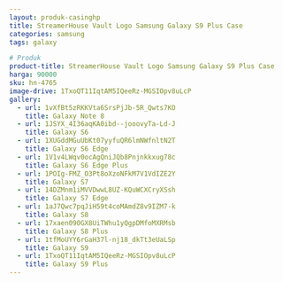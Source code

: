 ```yaml
---
layout: produk-casinghp
title: StreamerHouse Vault Logo Samsung Galaxy S9 Plus Case
categories: samsung
tags: galaxy

# Produk
product-title: StreamerHouse Vault Logo Samsung Galaxy S9 Plus Case
harga: 90000
sku: hn-4765
image-drive: 1TxoQT11IqtAM5IQeeRz-MGSIOpv8uLcP
gallery:
  - url: 1vXfBt5zRKKVta6SrsPjJb-5R_Qwts7KO
    title: Galaxy Note 8
  - url: 1JSYX_4I36aqKA0ibd--jooovyTa-Ld-J
    title: Galaxy S6
  - url: 1XUGddMGuUbKt07yyfuQR6lmNWfnltN2T
    title: Galaxy S6 Edge
  - url: 1V1v4LWqv0ocAgQniJQb8Pnjnkkxug78c
    title: Galaxy S6 Edge Plus
  - url: 1POIg-FMZ_O3Pt8oXzoNFkM7V1VdIZE2Y
    title: Galaxy S7
  - url: 14DZMnm1iMVVDwwL8UZ-KQuWCXCryXSsh
    title: Galaxy S7 Edge
  - url: 1aJ7Qwc7pqJiH59t4coMAmdZ8v9IZM7-k
    title: Galaxy S8
  - url: 17xaen090GX8UiTWhu1yQgpDMfoMXRMsb
    title: Galaxy S8 Plus
  - url: 1tfMoUYY6rGaH37l-nj18_dkTt3eUaLSp
    title: Galaxy S9
  - url: 1TxoQT11IqtAM5IQeeRz-MGSIOpv8uLcP
    title: Galaxy S9 Plus
---
```

